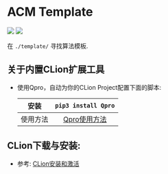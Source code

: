 # ACM Template
[![](https://img.shields.io/badge/Author-RhythmLian-blue)]()
[![](https://img.shields.io/badge/License-MIT-yellow)]()

在 `./template/` 寻找算法模板.

## 关于内置CLion扩展工具

  - 使用Qpro，自动为你的CLion Project配置下面的脚本:
  
    | 安装 | `pip3 install Qpro` |
    | :-----: | :-----: |
    | 使用方法 | [Qpro使用方法](https://pypi.org/project/Qpro/) |

## CLion下载与安装:
  
  - 参考: [CLion安装和激活](https://docs.cupacm.com/tools/#关于toolbox)
